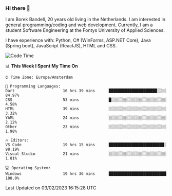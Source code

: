 ### Hi there 👋

I am Borek Bandell, 20 years old living in the Netherlands. I am interested in general programming/coding and web development. Currently, I am a student Software Engineering at the Fontys University of Applied Sciences.

I have experience with: Python, C# (WinForms, ASP.NET Core), Java (Spring boot), JavaScript (ReactJS), HTML and CSS.

<!--START_SECTION:waka-->
![Code Time](http://img.shields.io/badge/Code%20Time-372%20hrs%2056%20mins-blue)

📊 **This Week I Spent My Time On** 

```text
⌚︎ Time Zone: Europe/Amsterdam

💬 Programming Languages: 
Dart                     16 hrs 39 mins      █████████████████████░░░░   84.97% 
CSS                      53 mins             █░░░░░░░░░░░░░░░░░░░░░░░░   4.58% 
HTML                     39 mins             ░░░░░░░░░░░░░░░░░░░░░░░░░   3.32% 
YAML                     24 mins             ░░░░░░░░░░░░░░░░░░░░░░░░░   2.12% 
Other                    23 mins             ░░░░░░░░░░░░░░░░░░░░░░░░░   1.98%

🔥 Editors: 
VS Code                  19 hrs 15 mins      ████████████████████████░   98.19% 
Visual Studio            21 mins             ░░░░░░░░░░░░░░░░░░░░░░░░░   1.81%

💻 Operating System: 
Windows                  19 hrs 36 mins      █████████████████████████   100.0%

```


 Last Updated on 03/02/2023 16:15:28 UTC
<!--END_SECTION:waka-->

<!--**tcBorek2002/tcBorek2002** is a ✨ _special_ ✨ repository because its `README.md` (this file) appears on your GitHub profile.

Here are some ideas to get you started:

- 🔭 I’m currently working on ...
- 🌱 I’m currently learning ...
- 👯 I’m looking to collaborate on ...
- 🤔 I’m looking for help with ...
- 💬 Ask me about ...
- 📫 How to reach me: ...
- 😄 Pronouns: ...
- ⚡ Fun fact: ...
-->
